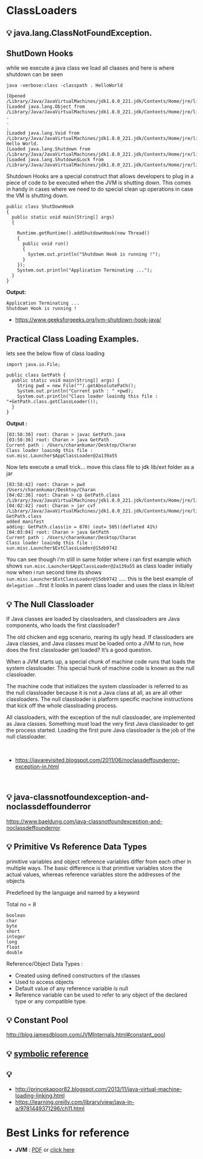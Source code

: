 
# ClassLoaders

## :bulb: java.lang.ClassNotFoundException.

## ShutDown Hooks

while we execute  a java class we load all claases and here is where shutdown can be seen



```
java -verbose:class -classpath . HelloWorld

[Opened /Library/Java/JavaVirtualMachines/jdk1.8.0_221.jdk/Contents/Home/jre/lib/rt.jar]
[Loaded java.lang.Object from /Library/Java/JavaVirtualMachines/jdk1.8.0_221.jdk/Contents/Home/jre/lib/rt.jar]
.
.
.
[Loaded java.lang.Void from /Library/Java/JavaVirtualMachines/jdk1.8.0_221.jdk/Contents/Home/jre/lib/rt.jar]
Hello World.
[Loaded java.lang.Shutdown from /Library/Java/JavaVirtualMachines/jdk1.8.0_221.jdk/Contents/Home/jre/lib/rt.jar]
[Loaded java.lang.Shutdown$Lock from /Library/Java/JavaVirtualMachines/jdk1.8.0_221.jdk/Contents/Home/jre/lib/rt.jar]
```


Shutdown Hooks are a special construct that allows developers to plug in a piece of code to be executed when the JVM is shutting down. This comes in handy in cases where we need to do special clean up operations in case the VM is shutting down.


```
public class ShutDownHook 
{ 
  public static void main(String[] args) 
  { 
  
    Runtime.getRuntime().addShutdownHook(new Thread() 
    { 
      public void run() 
      { 
        System.out.println("Shutdown Hook is running !"); 
      } 
    }); 
    System.out.println("Application Terminating ..."); 
  } 
} 
```

**Output:**

```
Application Terminating ...
Shutdown Hook is running !
```

 - https://www.geeksforgeeks.org/jvm-shutdown-hook-java/


##  Practical Class Loading Examples.

lets see the below flow of class loading 


```
import java.io.File;

public class GetPath {
  public static void main(String[] args) {
    String pwd = new File("").getAbsolutePath();
    System.out.println("Current path : " +pwd);
    System.out.println("Class loader loaindg this file : "+GetPath.class.getClassLoader());
  }
}
```
**Output :**
```
[03:58:30] root: Charan > javac GetPath.java
[03:58:36] root: Charan > java GetPath
Current path : /Users/charankumar/Desktop/Charan
Class loader loaindg this file : sun.misc.Launcher$AppClassLoader@2a139a55
```

Now lets execute a small trick... move this class file to jdk lib/ext folder as a jar

```
[03:58:42] root: Charan > pwd
/Users/charankumar/Desktop/Charan
[04:02:36] root: Charan > cp GetPath.class /Library/Java/JavaVirtualMachines/jdk1.8.0_221.jdk/Contents/Home/jre/lib/ext
[04:02:42] root: Charan > jar cvf /Library/Java/JavaVirtualMachines/jdk1.8.0_221.jdk/Contents/Home/jre/lib/ext/GetCharanPath.jar GetPath.class
added manifest
adding: GetPath.class(in = 870) (out= 505)(deflated 41%)
[04:03:04] root: Charan > java GetPath
Current path : /Users/charankumar/Desktop/Charan
Class loader loaindg this file : sun.misc.Launcher$ExtClassLoader@15db9742
```


You can see though i'm still in same folder where i ran first example which shows `sun.misc.Launcher$AppClassLoader@2a139a55` as class loader initially now when i run second time its shows `sun.misc.Launcher$ExtClassLoader@15db9742` ..... this is the best example of `delegation` ...first it looks in parent class loader and uses the class in lib/ext

## :bulb:  The Null Classloader
If Java classes are loaded by classloaders, and classloaders are Java components, who loads the first classloader?

The old chicken and egg scenario, rearing its ugly head. If classloaders are Java classes, and Java classes must be loaded onto a JVM to run, how does the first classloader get loaded? It’s a good question.

When a JVM starts up, a special chunk of machine code runs that loads the system classloader. This special hunk of machine code is known as the null classloader.

The machine code that initializes the system classloader is referred to as the null classloader because it is not a Java class at all, as are all other classloaders. The null classloader is platform specific machine instructions that kick off the whole classloading process. 

All classloaders, with the exception of the null classloader, are implemented as Java classes. Something must load the very first Java classloader to get the process started. Loading the first pure Java classloader is the job of the null classloader.



<br>


- https://javarevisited.blogspot.com/2011/06/noclassdeffounderror-exception-in.html



<br>

## :bulb: java-classnotfoundexception-and-noclassdeffounderror
https://www.baeldung.com/java-classnotfoundexception-and-noclassdeffounderror


## :bulb: Primitive Vs Reference Data Types 

 primitive variables and object reference variables differ from each other in multiple ways. The basic difference is that primitive variables store the actual values, whereas reference variables store the addresses of the objects

Predefined by the language and named by a keyword

Total no = 8
```
boolean
char
byte
short
integer
long
float
double
```


Reference/Object Data Types :

* Created using defined constructors of the classes
* Used to access objects
* Default value of any reference variable is null
* Reference variable can be used to refer to any object of the declared type or any compatible type.


## :bulb: Constant Pool

http://blog.jamesdbloom.com/JVMInternals.html#constant_pool


## :bulb: [symbolic reference](https://stackoverflow.com/questions/17406159/symbolic-references-in-java)



## :bulb: 

- http://princekapoor82.blogspot.com/2013/11/java-virtual-machine-loading-linking.html
- https://learning.oreilly.com/library/view/java-in-a/9781449371296/ch11.html




# Best Links for reference
- **JVM** : [PDF](/Java/ResourcesFiles/BasicJavaTopics/Inside-Java-Virtual-Machine.pdf) or [click here](http://mihaimoldovan.com/download/Inside-Java-Virtual-Machine.pdf) 

